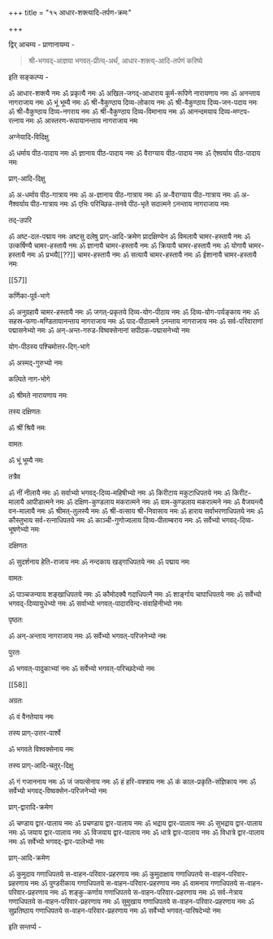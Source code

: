 +++
title = "१५ आधार-शक्त्यादि-तर्पण-क्रमः"

+++

द्विर् आचम्य - प्राणानायम्य - 

> श्री-भगवद्-आज्ञया भगवत्-प्रीत्य्-अर्थं, आधार-शक्त्य्-आदि-तर्पणं करिष्ये

इति सङ्कल्प्य - 

ॐ आधार-शक्त्यै नमः 
ॐ प्रकृत्यै नमः
ॐ अखिल-जगद्-आधाराय कूर्म-रूपिणे नारायणाय नमः 
ॐ अनन्ताय नागराजाय नमः 
ॐ भूं भूम्यै नमः 
ॐ श्री-वैकुण्ठाय दिव्य-लोकाय नमः 
ॐ श्री-वैकुण्ठाय दिव्य-जन-पदाय नमः 
ॐ श्री-वैकुण्ठाय दिव्य-नगराय नमः 
ॐ श्री-वैकुण्ठाय दिव्य-विमानाय नमः 
ॐ आनन्दमयाय दिव्य-मण्टप-रत्नाय नमः 
ॐ आस्तरण-रूपायानन्ताय नागराजाय नमः 

अग्नेयादि-विदिक्षु 

ॐ धर्माय पीठ-पादाय नमः 
ॐ ज्ञानाय पीठ-पादाय नमः 
ॐ वैराग्याय पीठ-पादाय नमः 
ॐ ऐश्वर्याय पीठ-पादाय नमः 

प्राग्-आदि-दिक्षु

ॐ अ-धर्माय पीठ-गात्राय नमः 
ॐ अ-ज्ञानाय पीठ-गात्राय नमः 
ॐ अ-वैराग्याय पीठ-गात्राय नमः 
ॐ अ-नैश्वर्याय पीठ-गात्राय नमः 
ॐ एभिः परिच्छिन्न-तनवे पीठ-भृते सदात्मने ऽनन्ताय नागराजाय नमः 

तद्-उपरि

ॐ अष्ट-दल-पद्माय नमः 
अष्टसु दलेषु प्राग्-आदि-क्रमेण प्रादक्षिण्येन 
ॐ विमलायै चामर-हस्तायै नमः 
ॐ उत्कर्षिण्यै चामर-हस्तायै नमः 
ॐ ज्ञानायै चामर-हस्तायै नमः 
ॐ क्रियायै चामर-हस्तायै नमः 
ॐ योगायै चामर-हस्तायै नमः 
ॐ प्रभ्व्यै[[??]] चामर-हस्तायै नमः 
ॐ सत्यायै चामर-हस्तायै नमः 
ॐ ईशानायै चामर-हस्तायै नमः 

[[57]]

कर्णिका-पूर्व-भागे 

ॐ अनुग्रहायै चामर-हस्तायै नमः 
ॐ जगत्-प्रकृतये दिव्य-योग-पीठाय नमः 
ॐ दिव्य-योग-पर्यङ्काय नमः 
ॐ सहस्र-फणा-मण्डितायानन्ताय नागराजाय नमः 
ॐ पाद-पीठात्मने ऽनन्ताय नागराजाय नमः 
ॐ सर्व-परिवाराणां पद्मासनेभ्यो नमः 
ॐ अन्-अन्त-गरुड-विष्वक्सेनानां  सपीठक-पद्मासनेभ्यो नमः 

योग-पीठस्य पश्चिमोत्तर-दिग्-भागे 

ॐ अस्मद्-गुरुभ्यो नमः 

कल्पिते नाग-भोगे 

ॐ श्रीमते नारायणाय नमः 

तस्य दक्षिणतः

ॐ श्रीं श्रियै नमः 

वामतः

ॐ भूं भूम्यै नमः

तत्रैव 

ॐ नीं नीलायै नमः 
ॐ सर्वाभ्यो भगवद्-दिव्य-महिषीभ्यो नमः 
ॐ किरीटाय मकुटाधिपतये नमः 
ॐ किरीट-मालायै आपीडात्मने नमः 
ॐ दक्षिण-कुण्डलाय मकरात्मने नमः 
ॐ वाम-कुण्डलाय मकरात्मने नमः 
ॐ वैजयन्त्यै वन-मालायै नमः 
ॐ श्रीमत्-तुलस्यै नमः 
ॐ श्री-वत्साय श्री-निवासाय नमः 
ॐ हाराय सर्वाभरणाधिपतये नमः 
ॐ कौस्तुभाय सर्व-रत्नाधिपतये नमः 
ॐ काञ्ची-गुणोज्वलाय दिव्य-पीताम्बराय नमः 
ॐ सर्वेभ्यो भगवद्-दिव्य-भूषणेभ्यो नमः 
 
दक्षिणतः

ॐ सुदर्शनाय हेति-राजाय नमः 
ॐ नन्दकाय खड्गाधिपतये नमः 
ॐ पद्माय नमः 

वामतः 

ॐ पाञ्चजन्याय शङ्खाधिपतये नमः 
ॐ कौमोदक्यै गदाधिपत्नै नमः 
ॐ शार्ङ्गाय चापाधिपतये नमः
ॐ सर्वेभ्यो भगवद्-दिव्यायुधेभ्यो नमः 
ॐ सर्वाभ्यो भगवत्-पादारविन्द-संवाहिनीभ्यो नमः

पृष्ठतः

ॐ अन्-अन्ताय नागराजाय नमः 
ॐ सर्वेभ्यो भगवत्-परिजनेभ्यो नमः 

पुरतः

ॐ भगवत्-पादुकाभ्यां नमः 
ॐ सर्वेभ्यो भगवत्-परिच्छदेभ्यो नमः 

[[58]]

अग्रतः

ॐ वं वैनतेयाय नमः 

तस्य प्राग्-उत्तर-पार्श्वे 

ॐ भगवते विश्वक्सेनाय नमः 

तस्य प्राग्-आदि-चतुर्-दिक्षु 

ॐ गं गजाननाय नमः 
ॐ जं जयत्सेनाय नमः 
ॐ हं हरि-वक्त्राय नमः 
ॐ कं काल-प्रकृति-संज्ञिकाय नमः 
ॐ सर्वेभ्यो भगवद्-विष्वक्सेन-परिजनेभ्यो नमः

प्राग्-द्वारादि-क्रमेण 

ॐ चण्डाय द्वार-पालाय नमः 
ॐ प्रचण्डाय द्वार-पालाय नमः 
ॐ भद्राय द्वार-पालाय नमः 
ॐ सुभद्राय द्वार-पालाय नमः 
ॐ जयाय द्वार-पालाय नमः 
ॐ विजयाय द्वार-पालाय नमः 
ॐ धात्रे द्वार-पालाय नमः 
ॐ विधात्रे द्वार-पालाय नमः 
ॐ सर्वेभ्यो भगवद्-द्वार-पालेभ्यो नमः 

प्राग्-आदि-क्रमेण

ॐ कुमुदाय गणाधिपतये स-वाहन-परिवार-प्रहरणाय नमः
ॐ कुमुदाक्षाय गणाधिपतये स-वाहन-परिवार-प्रहरणाय नमः
ॐ पुण्डरीकाय गणाधिपतये स-वाहन-परिवार-प्रहरणाय नमः
ॐ वामनाय गणाधिपतये स-वाहन-परिवार-प्रहरणाय नमः
ॐ शङ्कु-कर्णाय गणाधिपतये स-वाहन-परिवार-प्रहरणाय नमः
ॐ सर्व-नेत्राय गणाधिपतये स-वाहन-परिवार-प्रहरणाय नमः
ॐ सुमुखाय गणाधिपतये स-वाहन-परिवार-प्रहरणाय नमः
ॐ सुप्रतिष्ठाय गणाधिपतये स-वाहन-परिवार-प्रहरणाय नमः
ॐ सर्वेभ्यो भगवत्-पारिषदेभ्यो नमः 

इति सन्तर्प्य - 
